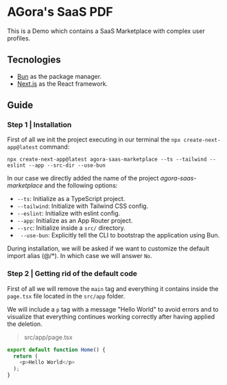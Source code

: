 # AGora's SaaS PDF

This is a Demo which contains a SaaS Marketplace with complex user profiles.

## Tecnologies

- [Bun](https://bun.sh/) as the package manager.
- [Next.js](https://nextjs.org/) as the React framework.

## Guide

### Step 1 | Installation

First of all we init the project executing in our terminal the `npx create-next-app@latest` command:

```console
npx create-next-app@latest agora-saas-marketplace --ts --tailwind --eslint --app --src-dir --use-bun
```

In our case we directly added the name of the project *agora-saas-marketplace* and the following options:

- `--ts`: Initialize as a TypeScript project.
- `--tailwind`:  Initialize with Tailwind CSS config.
- `--eslint`: Initialize with eslint config.
- `--app`: Initialize as an App Router project.
- `--src`:  Initialize inside a `src/` directory.
- ` --use-bun`: Explicitly tell the CLI to bootstrap the application using Bun.

During installation, we will be asked if we want to customize the default import alias (@/*). In which case we will answer `No`.

### Step 2 | Getting rid of the default code

First of all we will remove the `main` tag and everything it contains inside the `page.tsx` file located in the `src/app` folder.

We will include a `p` tag with a message "Hello World" to avoid errors and to visualize that everything continues working correctly after having applied the deletion.

> src/app/page.tsx
```typescript
export default function Home() {
  return (
    <p>Hello World</p>
  );
}
```